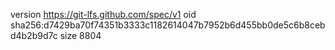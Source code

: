 version https://git-lfs.github.com/spec/v1
oid sha256:d7429ba70f74351b3333c1182614047b7952b6d455bb0de5c6b8cebd4b2b9d7c
size 8804
